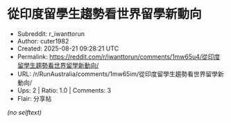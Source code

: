 # 從印度留學生趨勢看世界留學新動向

- Subreddit: r_iwanttorun
- Author: cuter1982
- Created: 2025-08-21 09:28:21 UTC
- Permalink: https://reddit.com/r/iwanttorun/comments/1mw65u4/從印度留學生趨勢看世界留學新動向/
- URL: /r/RunAustralia/comments/1mw65im/從印度留學生趨勢看世界留學新動向/
- Ups: 2 | Ratio: 1.0 | Comments: 3
- Flair: 分享帖

_(no selftext)_
